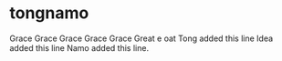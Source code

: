 # tongnamo
Grace Grace Grace Grace Grace Great
e oat
Tong added this line 
Idea added this line
Namo added this line.
